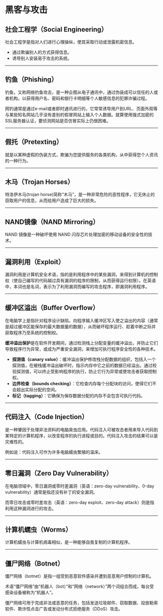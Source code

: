 # 黑客与攻击

## 社会工程学（Social Engineering）

社会工程学是指对人们进行心理操纵，使其采取行动或泄露机密信息。

- 通过欺骗别人的方式获得信息。
- 诱导别人安装易于攻击的系统。

---

## 钓鱼（Phishing）

钓鱼，又称网络钓鱼攻击，是一种企图从电子通讯中，通过伪装成可以信任的人或者机构，以获得用户名、密码和银行卡明细等个人敏感信息的犯罪诈骗过程。

网钓通常是通过e-mail或者即时通讯进行的，它常常诱导用户到URL、页面外观等与某些知名网站几乎没有差别的假冒网站上输入个人数据。就算使用强式加密的SSL服务器认证，要侦测网站是否仿冒实际上仍很困难。

---

## 假托（Pretexting）

就是以某种虚假的伪装方式，欺骗为您提供服务的各类机构，从中获得您个人资讯的一种行为。

---

## 木马（Trojan Horses）

特洛伊木马(trojan horse)简称“木马”，是一种非常危险的恶性程序，它无休止的窃取用户的信息，从而给用户造成了巨大的损失。

---

## NAND镜像（NAND Mirroring）

NAND 镜像是一种破坏使用 NAND 闪存芯片处理加密的移动设备的安全性的技术。

---

## 漏洞利用（Exploit）

漏洞利用是计算机安全术语，指的是利用程序中的某些漏洞，来得到计算机的控制权（使自己编写的代码越过具有漏洞的程序的限制，从而获得运行权限）。在英语中，本词也是名词，表示为了利用漏洞而编写的攻击程序，即漏洞利用程序。

---

## 缓冲区溢出（Buffer Overflow）

在电脑学上是指针对程序设计缺陷，向程序输入缓冲区写入使之溢出的内容（通常是超过缓冲区能保存的最大数据量的数据），从而破坏程序运行、趁着中断之际并获取程序乃至系统的控制权。

**缓冲溢出保护**是在软件开发期间，通过检测栈上分配变量的缓冲溢出，并防止它们导致程序行为异常，或成为严重安全漏洞，来增加可执行程序安全性的各种技术。

- **探测值（canary value）**：缓冲溢出保护修改栈分配数据的组织，包括入一个探测值，在被栈缓冲溢出破坏时，指示内存中它之前的数据已经溢出。通过校验探测值，可以终止受影响程序的执行，防止它行为异常或使攻击者获取控制权。
- **边界检查（bounds checking）**：它检查内存每个分配块的访问，使得它们不会超出实际分配的空间。
- **标记（tagging）**：它确保为保存数据分配的内存不会包含可执行代码。

---

## 代码注入（Code Injection）

是一种肇因于处理非法资料的电脑臭虫应用。代码注入可被攻击者用来导入代码到某特定的计算机程序，以改变程序的执行进程或目的。代码注入攻击的结果可以是灾难性的。

例如说：代码注入可作为许多电脑蠕虫繁殖的温床。

---

## 零日漏洞（Zero Day Vulnerability）

在电脑领域中，零日漏洞或零时差漏洞（英语：zero-day vulnerability、0-day vulnerability）通常是指还没有补丁的安全漏洞。

而零日攻击或零时差攻击（英语：zero-day exploit、zero-day attack）则是指利用这种漏洞进行的攻击。

---

## 计算机蠕虫（Worms）

计算机蠕虫与计算机病毒相似，是一种能够自我复制的计算机程序。

---

## 僵尸网络（Botnet）

僵尸网络（botnet）是指一组受到恶意软件感染并遭到恶意用户控制的计算机。

术语“僵尸网络”由“机器人（bot）”和“网络（network）”两个词组合而成，每台受感染设备被称为“机器人”。

僵尸网络可用于完成非法或恶意的任务，包括发送垃圾邮件、窃取数据、投放勒索软件、欺诈性点击广告或发动分布式拒绝服务（DDoS）攻击。
